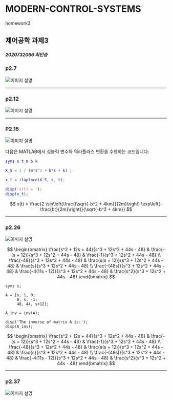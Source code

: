 # MODERN-CONTROL-SYSTEMS
homework3

## 제어공학 과제3                    
##### 2020732066 최민승

### p2.7

![이미지 설명](https://github.com/minseong124123123/modern-contreol-systems/blob/4e71741580cd9d20e29b6a3a9d7c81c9160669e8/P2.7.png)

---

### p2.12

![이미지 설명](https://github.com/minseong124123123/modern-contreol-systems/blob/b576fd5db6ce8bdda62c8a4a8c088977db1e2721/P2.12.png)

---

### P2.15

![이미지 설명](https://github.com/minseong124123123/modern-contreol-systems/blob/26fbfeb11112208a0adb2438666e7a5fc950e8b6/P2.15.png)

다음은 MATLAB에서 심볼릭 변수와 역라플라스 변환을 수행하는 코드입니다:

```matlab
syms s t m b k 

X_S = 1 / (m*s^2 + b*s + k) ;

x_t = ilaplace(X_S, s, t);

disp('x(t) = ');
disp(x_t);

```

$$
x(t) = \frac{2 \sin\left(\frac{t\sqrt{-b^2 + 4km}}{2m}\right) \exp\left(-\frac{bt}{2m}\right)}{\sqrt{-b^2 + 4km}}
$$

---

### p2.26

![이미지 설명](https://github.com/minseong124123123/modern-contreol-systems/blob/405f79abac5993ce8b14e41386df7e4c4308d5c9/P2.26.png)



$$
\begin{bmatrix}
\frac{s^2 + 12s + 44}{s^3 + 12s^2 + 44s - 48} & \frac{-(s + 12)}{s^3 + 12s^2 + 44s - 48} & \frac{-1}{s^3 + 12s^2 + 44s - 48} \\
\frac{-48}{s^3 + 12s^2 + 44s - 48} & \frac{s(s + 12)}{s^3 + 12s^2 + 44s - 48} & \frac{s}{s^3 + 12s^2 + 44s - 48} \\
\frac{-(48s)}{s^3 + 12s^2 + 44s - 48} & \frac{-4(11s - 12)}{s^3 + 12s^2 + 44s - 48} & \frac{s^2}{s^3 + 12s^2 + 44s - 48}
\end{bmatrix}
$$

```
syms s; 

A = [s, 1, 0; 
     0, s, -1; 
     48, 44, s+12];

A_inv = inv(A);

disp('The inverse of matrix A is:');
disp(A_inv);
```

$$
\begin{bmatrix}
\frac{s^2 + 12s + 44}{s^3 + 12s^2 + 44s - 48} & \frac{-(s + 12)}{s^3 + 12s^2 + 44s - 48} & \frac{-1}{s^3 + 12s^2 + 44s - 48} \\
\frac{-48}{s^3 + 12s^2 + 44s - 48} & \frac{s(s + 12)}{s^3 + 12s^2 + 44s - 48} & \frac{s}{s^3 + 12s^2 + 44s - 48} \\
\frac{-(48s)}{s^3 + 12s^2 + 44s - 48} & \frac{-4(11s - 12)}{s^3 + 12s^2 + 44s - 48} & \frac{s^2}{s^3 + 12s^2 + 44s - 48}
\end{bmatrix}
$$


---

### p2.37

![이미지 설명](https://github.com/minseong124123123/modern-contreol-systems/blob/1d4620c873e240fd89365f4a429e9479e6e81bab/P2.37.png)

